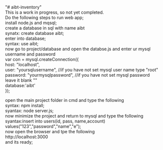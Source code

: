 "# aibt-inventory" <br/>
This is a work in  progress, so not yet completed.<br/>
Do the following steps to run web app;<br/>
  install node.js and mqsql;<br/>
  create a database in sql with name aibt<br/>
    synatx: create database aibt;<br/>
  enter into database;<br/>
    syntax: use aibt;<br/>
    now go to project/database and open the databse.js and enter ur mysql username and password<br/>
    var con = mysql.createConnection({<br/>
    host: "localhost",<br/>
    user: "yoursqlusername",         //if you have not set mysql user name type "root"<br/>
    password: "yourmysqlpassword",  //if you have not set mysql password leave it blank ""<br/>
   database:'aibt'<br/>
    });<br/>
    
   open the main project folder in cmd and type the following<br/>
    syntax: npm install;<br/>
    syantax: node server.js;<br/>
   now minimize the project and return to mysql and type the following<br/>
    syantax:insert into users(id, pass, name,account) values("123","password","name","e");<br/>
   now open the browser and tpe the following<br/>
    http://localhost:3000<br/>
    and its ready;<br/>
